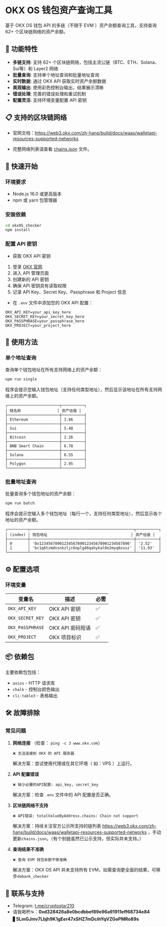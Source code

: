 # OKX OS 钱包资产查询工具

基于 OKX OS 钱包 API 的多链（不限于 EVM ）资产余额查询工具，支持查询 62+ 个区块链网络的资产余额。

## 🌟 功能特性

- **多链支持**: 支持 62+ 个区块链网络，包括主流公链（BTC、ETH、Solana、Sui等）和 Layer2 网络
- **批量查询**: 支持单个地址查询和批量地址查询
- **实时数据**: 通过 OKX API 获取实时资产余额数据
- **美观输出**: 使用彩色控制台输出，结果展示清晰
- **错误处理**: 完善的错误处理和重试机制
- **配置灵活**: 支持环境变量配置 API 密钥

## 📋 支持的区块链网络
- 官网文档：https://web3.okx.com/zh-hans/build/docs/waas/walletapi-resources-supported-networks

- 完整网络列表请查看 [chains.json](./chains.json) 文件。

## 🚀 快速开始

### 环境要求

- Node.js 16.0 或更高版本
- npm 或 yarn 包管理器

### 安装依赖

```bash
cd okxOS_checker
npm install
```

### 配置 API 密钥

- 获取 OKX API 密钥
1. 登录 [OKX 官网](https://web3.okx.com/zh-hans/build/dev-portal)
2. 进入 API 管理页面
3. 创建新的 API 密钥
4. 确保 API 密钥具有读取权限
5. 记录 API Key、Secret Key、Passphrase 和 Project 信息

- 在 `.env` 文件中添加您的 OKX API 配置：
```env
OKX_API_KEY=your_api_key_here
OKX_SECRET_KEY=your_secret_key_here
OKX_PASSPHRASE=your_passphrase_here
OKX_PROJECT=your_project_here
```

## 📖 使用方法

### 单个地址查询

查询单个钱包地址在所有支持网络上的资产余额：

```bash
npm run single
```

程序会提示您输入钱包地址（支持任何类型地址），然后显示该地址在所有支持网络上的资产余额。

```
┌───────────────────────┬──────────┐
│ 链名称                │ 资产估值 │
├───────────────────────┼──────────┤
│ Ethereum              │ 3.86     │
├───────────────────────┼──────────┤
│ Sui                   │ 5.48     │
├───────────────────────┼──────────┤
│ Bitcoin               │ 2.26     │
├───────────────────────┼──────────┤
│ BNB Smart Chain       │ 6.78     │
├───────────────────────┼──────────┤
│ Solana                │ 6.55     │
├───────────────────────┼──────────┤
│ Polygon               │ 2.95     │
└───────────────────────┴──────────┘
```

### 批量地址查询

批量查询多个钱包地址的资产余额：

```bash
npm run batch
```

程序会提示您输入多个钱包地址（每行一个，支持任何类型地址），然后显示各个地址的资产余额。

```
┌─────────┬──────────────────────────────────────────────┬──────────┐
│ (index) │ 钱包地址                                     │ 资产估值 │
├─────────┼──────────────────────────────────────────────┼──────────┤
│ 0       │ '0x1234567890123456789012345678901234567890' │ '2.52'   │
│ 1       │ 'bc1q6tzmdnsnkzljc6nplg46qahykal0e2myq6zusz' │ '11.93'  │
└─────────┴──────────────────────────────────────────────┴──────────┘
```

## ⚙️ 配置选项

### 环境变量

| 变量名 | 描述 | 必需 |
|--------|------|------|
| `OKX_API_KEY` | OKX API 密钥 | ✅ |
| `OKX_SECRET_KEY` | OKX API 密钥 | ✅ |
| `OKX_PASSPHRASE` | OKX API 密码短语 | ✅ |
| `OKX_PROJECT` | OKX 项目标识 | ✅ |`

## 📦 依赖包

主要依赖包包括：
- `axios` - HTTP 请求库
- `chalk` - 控制台颜色输出
- `cli-table3` - 表格输出

## 🛠️ 故障排除

### 常见问题
1. **网络连接** （检查： `ping -c 3 www.okx.com`）
   ```
   ❌ 无法连接到 OKX 的 API 服务器
   ```
   解决方案：尝试使用代理或在其它环境（ 如：VPS ）上运行。

2. **API 配置错误**
   ```
   ❌ 缺少必要的API配置: api_key, secret_key
   ```
   解决方案：检查 `.env` 文件中的 API 配置是否正确。

3. **区块链网络不支持**
   ```
   ❌ API错误: totalValueByAddress.chains: Chain not support
   ```
   解决方案：持续关注官方公示所支持的链列表 https://web3.okx.com/zh-hans/build/docs/waas/walletapi-resources-supported-networks ，手动更新`chains.json`。（有个别链虽然已公示支持，但实际并未支持。）

3. **查询结果不准确**
   ```
   ❌ 查询 EVM 钱包余额不够准确
   ```
   解决方案：OKX OS API 并未支持所有 EVM，如需查询更全面的结果，可移步`debank_checker`


## 💬 联系与支持
- Telegram: [t.me/cryptostar210](https://t.me/cryptostar210)
- 请我喝杯☕：**0xd328426a8e0bcdbbef89e96a91911eff68734e84** ▋**5LmGJmv7Lbjh9K1gEer47xSHZ7mDcihYqVZGoPMRo89s**